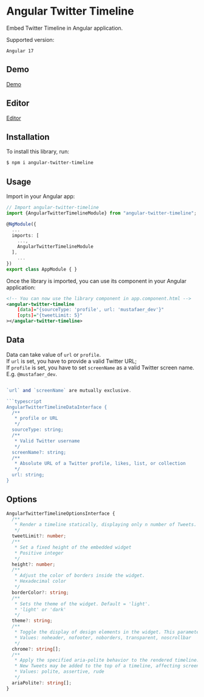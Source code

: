 # Angular Twitter Timeline
Embed Twitter Timeline in Angular application.

Supported version:
```
Angular 17
```

## Demo
[Demo](https://angular-twitter-timeline.stackblitz.io)

## Editor

[Editor](https://stackblitz.com/edit/angular-twitter-timeline?file=src/app/app.component.ts)

## Installation

To install this library, run:

```bash
$ npm i angular-twitter-timeline
```

## Usage

Import in your Angular app:


```typescript
// Import angular-twitter-timeline
import {AngularTwitterTimelineModule} from "angular-twitter-timeline";

@NgModule({
  ...
  imports: [
    ...,
    AngularTwitterTimelineModule
  ],
    ...
})
export class AppModule { }
```

Once the library is imported, you can use its component in your Angular application:

```xml
<!-- You can now use the library component in app.component.html -->
<angular-twitter-timeline 
	[data]="{sourceType: 'profile', url: 'mustafaer_dev'}"
	[opts]="{tweetLimit: 5}"
></angular-twitter-timeline>
```

## Data
Data can take value of `url` or `profile`.  
If `url` is set, you have to provide a valid Twitter URL;  
If `profile` is set, you have to set `screenName` as a valid Twitter screen name. E.g. `@mustafaer_dev`.

```typescript

`url` and `screenName` are mutually exclusive.

```typescript
AngularTwitterTimelineDataInterface {
  /**
   * profile or URL
   */
  sourceType: string;
  /**
   * Valid Twitter username
   */
  screenName?: string;
  /**
   * Absolute URL of a Twitter profile, likes, list, or collection
   */
  url: string;
}
```

## Options
```typescript
AngularTwitterTimelineOptionsInterface {
  /**
   * Render a timeline statically, displaying only n number of Tweets.
   */
  tweetLimit?: number;
  /**
   * Set a fixed height of the embedded widget
   * Positive integer
   */
  height?: number;
  /**
   * Adjust the color of borders inside the widget.
   * Hexadecimal color
   */
  borderColor?: string;
  /**
   * Sets the theme of the widget. Default = 'light'.
   * 'light' or 'dark'
   */
  theme?: string;
  /**
   * Toggle the display of design elements in the widget. This parameter is a space-separated list of values
   * Values: noheader, nofooter, noborders, transparent, noscrollbar
   */
  chrome?: string[];
  /**
   * Apply the specified aria-polite behavior to the rendered timeline.
   * New Tweets may be added to the top of a timeline, affecting screen readers
   * Values: polite, assertive, rude
   */
  ariaPolite?: string[];
}
```
